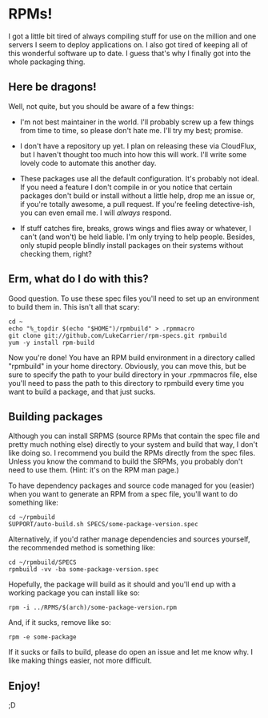 RPMs!
=====

I got a little bit tired of always compiling stuff for use on the million and
one servers I seem to deploy applications on. I also got tired of keeping all of
this wonderful software up to date. I guess that's why I finally got into the
whole packaging thing.

Here be dragons!
----------------

Well, not quite, but you should be aware of a few things:

* I'm not best maintainer in the world. I'll probably screw up a few things from
  time to time, so please don't hate me. I'll try my best; promise.

* I don't have a repository up yet. I plan on releasing these via CloudFlux, but
  I haven't thought too much into how this will work. I'll write some lovely
  code to automate this another day.

* These packages use all the default configuration. It's probably not ideal. If
  you need a feature I don't compile in or you notice that certain packages
  don't build or install without a little help, drop me an issue or, if you're
  totally awesome, a pull request. If you're feeling detective-ish, you can even
  email me. I will _always_ respond.

* If stuff catches fire, breaks, grows wings and flies away or whatever, I can't
  (and won't) be held liable. I'm only trying to help people. Besides, only
  stupid people blindly install packages on their systems without checking them,
  right?

Erm, what do I do with this?
----------------------------

Good question. To use these spec files you'll need to set up an environment to
build them in. This isn't all that scary:

    cd ~
    echo "%_topdir $(echo "$HOME")/rpmbuild" > .rpmmacro
    git clone git://github.com/LukeCarrier/rpm-specs.git rpmbuild
    yum -y install rpm-build

Now you're done! You have an RPM build environment in a directory called
"rpmbuild" in your home directory. Obviously, you can move this, but be sure to
specify the path to your build directory in your .rpmmacros file, else you'll
need to pass the path to this directory to rpmbuild every time you want to build
a package, and that just sucks.

Building packages
-----------------

Although you can install SRPMS (source RPMs that contain the spec file and
pretty much nothing else) directly to your system and build that way, I don't
like doing so. I recommend you build the RPMs directly from the spec files.
Unless you know the command to build the SRPMs, you probably don't need to use
them. (Hint: it's on the RPM man page.)

To have dependency packages and source code managed for you (easier) when you
want to generate an RPM from a spec file, you'll want to do something like:

    cd ~/rpmbuild
    SUPPORT/auto-build.sh SPECS/some-package-version.spec

Alternatively, if you'd rather manage dependencies and sources yourself, the
recommended method is something like:

    cd ~/rpmbuild/SPECS
    rpmbuild -vv -ba some-package-version.spec

Hopefully, the package will build as it should and you'll end up with a working
package you can install like so:

    rpm -i ../RPMS/$(arch)/some-package-version.rpm

And, if it sucks, remove like so:

    rpm -e some-package

If it sucks or fails to build, please do open an issue and let me know why. I
like making things easier, not more difficult.

Enjoy!
------

;D
